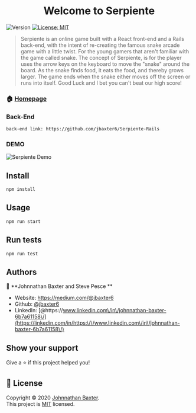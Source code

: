<h1 align="center">Welcome to Serpiente </h1>
<p>
  <img alt="Version" src="https://img.shields.io/badge/version-0.1.0-blue.svg?cacheSeconds=2592000" />
  <a href="https://choosealicense.com/licenses/mit/" target="_blank">
    <img alt="License: MIT" src="https://img.shields.io/badge/License-MIT-yellow.svg" />
  </a>
</p>

> Serpiente is an online game built with a React front-end and a Rails back-end, with the intent of re-creating the famous snake arcade game with a little twist.  For the young gamers that aren't familiar with the game called snake.  The concept of Serpiente, is for the player uses the arrow keys on the keyboard to move the &#34;snake&#34; around the board. As the snake finds food, it eats the food, and thereby grows larger. The game ends when the snake either moves off the screen or runs into itself. Good Luck and I bet you can't beat our high score!

### 🏠 [Homepage](https://github.com/jbaxter6/Serpiente)

### Back-End

```sh
back-end link: https://github.com/jbaxter6/Serpiente-Rails
```

### DEMO
![Serpiente Demo](Serpiente.gif)



## Install

```sh
npm install
```

## Usage

```sh
npm run start
```

## Run tests

```sh
npm run test
```

## Authors

👤 **Johnnathan Baxter and Steve Pesce **

* Website: https://medium.com/@jbaxter6
* Github: [@jbaxter6](https://github.com/jbaxter6)
* LinkedIn: [@https:\/\/www.linkedin.com\/in\/johnnathan-baxter-6b7a61158\/](https://linkedin.com/in/https:\/\/www.linkedin.com\/in\/johnnathan-baxter-6b7a61158\/)

## Show your support

Give a ⭐️ if this project helped you!

## 📝 License

Copyright © 2020 [Johnnathan Baxter](https://github.com/jbaxter6).<br />
This project is [MIT](https://choosealicense.com/licenses/mit/) licensed.
